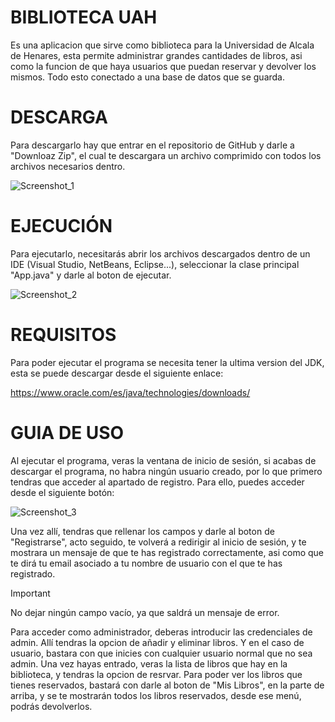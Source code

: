 # BIBLIOTECA UAH

Es una aplicacion que sirve como biblioteca para la Universidad de Alcala de Henares, esta permite administrar grandes cantidades de libros, asi como la funcion de que haya usuarios que puedan reservar y devolver los mismos. 
Todo esto conectado a una base de datos que se guarda.

# DESCARGA

Para descargarlo hay que entrar en el repositorio de GitHub y darle a "Downloaz Zip", el cual te descargara un archivo comprimido con todos los archivos necesarios dentro.

![Screenshot_1](https://github.com/RaeZ04/Biblioteca_GUI/assets/115785377/8d75f4cf-5176-4860-83b1-c51f234d69fc)


# EJECUCIÓN

Para ejecutarlo, necesitarás abrir los archivos descargados dentro de un IDE (Visual Studio, NetBeans, Eclipse...), seleccionar la clase principal "App.java" y darle al boton de ejecutar.

![Screenshot_2](https://github.com/RaeZ04/Biblioteca_GUI/assets/115785377/25f29e62-073e-44f3-b8e5-a25267eb2573)


# REQUISITOS

Para poder ejecutar el programa se necesita tener la ultima version del JDK, esta se puede descargar desde el siguiente enlace:

https://www.oracle.com/es/java/technologies/downloads/

# GUIA DE USO

Al ejecutar el programa, veras la ventana de inicio de sesión, si acabas de descargar el programa, no habra ningún usuario creado, por lo que primero tendras que acceder al apartado de registro. Para ello, puedes acceder desde el siguiente botón:

![Screenshot_3](https://github.com/RaeZ04/Biblioteca_GUI/assets/115785377/11f16038-bc85-41b3-bd23-45cbf612b2ca)

Una vez allí, tendras que rellenar los campos y darle al boton de "Registrarse", acto seguido, te volverá a redirigir al inicio de sesión, y te mostrara un mensaje de que te has registrado correctamente, asi como que te dirá tu email asociado a tu nombre de usuario con el que te has registrado.

> [!IMPORTANT]
> No dejar ningún campo vacío, ya que saldrá un mensaje de error.

Para acceder como administrador, deberas introducir las credenciales de admin. Allí tendras la opcion de añadir y eliminar libros.
Y en el caso de usuario, bastara con que inicies con cualquier usuario normal que no sea admin. Una vez hayas entrado, veras la lista de libros que hay en la biblioteca, y tendras la opcion de resrvar. Para poder ver los libros que tienes reservados, bastará con darle al boton de "Mis Libros", en la parte de arriba, y se te mostrarán todos los libros reservados, desde ese menú, podrás devolverlos.

